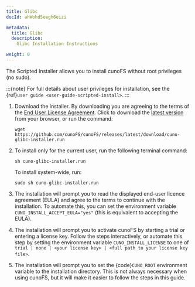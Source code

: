 ```yaml
---
title: Glibc
docId: ahWohd5eegh6eizi

metadata:
  title: Glibc
  description:
    Glibc Installation Instructions

weight: 0
---
```


The Scripted Installer allows you to install cunoFS without root privileges (no sudo).

:::{note}
For full details about user privileges for installation, see the {ref}`user guide <user-guide-scripted-install>`.
:::

1. Download the installer. By downloading you are agreeing to the terms of the [End User License Agreement](https://cuno.io/cunoFS-EULA). Click to download the [latest version](https://github.com/cunoFS/cunoFS/releases/latest/download/cuno-glibc-installer.run) from your browser, or run the command:

   ```console
   wget https://github.com/cunoFS/cunoFS/releases/latest/download/cuno-glibc-installer.run
   ```

2. To install only for the current user, run the following terminal command:

   ```console
   sh cuno-glibc-installer.run
   ```

   To install system-wide, run:

   ```console
   sudo sh cuno-glibc-installer.run
   ```

3. The installation will prompt you to read the displayed end-user licence agreement (EULA) and agree to the terms to continue with the installation. To automate this, you can set the environment variable `CUNO_INSTALL_ACCEPT_EULA="yes"` (this is equivalent to accepting the EULA).

4. The installation will prompt you to activate cunoFS by starting a trial or entering a license key. Follow the steps interactively, or automate this step by setting the environment variable `CUNO_INSTALL_LICENSE` to one of `trial | none | <your license key> | <full path to your license key file>`.

5. The installation will prompt you to set the {code}`CUNO_ROOT` environment variable to the installation directory. This is not always necessary when using cunoFS, but it will make it easier to follow the steps in this guide.
